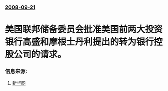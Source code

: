 ### [2008-09-21](/news/2008/09/21/index.md)

##### 
# 美国联邦储备委员会批准美国前两大投资银行高盛和摩根士丹利提出的转为银行控股公司的请求。




### 信息来源:

1. [新华网](http://news.xinhuanet.com/world/2008-09/22/content_10090752.htm)
